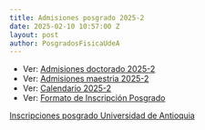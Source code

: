 ```yaml
---
title: Admisiones posgrado 2025-2
date: 2025-02-10 10:57:00 Z
layout: post
author: PosgradosFisicaUdeA
---
```


* Ver: [Admisiones doctorado 2025-2](https://drive.google.com/file/d/1GLse22SYF7xgsjVvczfxNGfXaY5DuKrZ/view?usp=drive_link)
* Ver: [Admisiones maestria 2025-2](https://drive.google.com/file/d/1RwXjMirS1sjXW4BtUe7ykgGQw19b1OHb/view?usp=sharing)
* Ver: [Calendario 2025-2](https://drive.google.com/file/d/1harqNpOWd4b8FOCGQbNXUkuys-B-5EjV/view?usp=sharing)
* Ver: [Formato de Inscripción Posgrado](https://drive.google.com/file/d/1gxX3-2bu2u31plfMjbQ5Duzun-Qnfv_z/view?usp=sharing)




<!-- more -->
[Inscripciones posgrado Universidad de Antioquia](http://bit.ly/posgrado2018-2)
